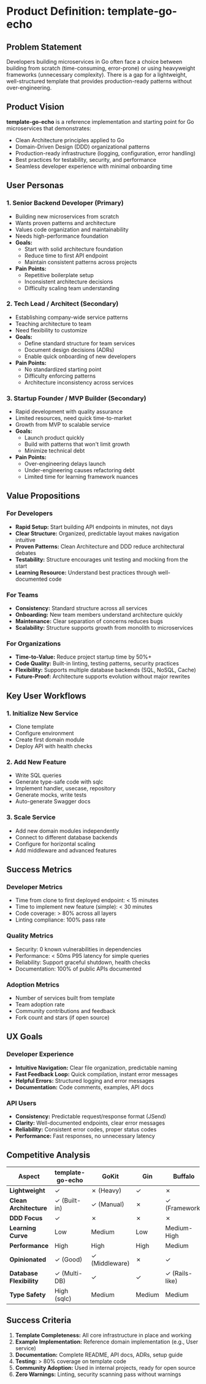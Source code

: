 # Product Definition: template-go-echo

## Problem Statement
Developers building microservices in Go often face a choice between building from scratch (time-consuming, error-prone) or using heavyweight frameworks (unnecessary complexity). There is a gap for a lightweight, well-structured template that provides production-ready patterns without over-engineering.

## Product Vision
**template-go-echo** is a reference implementation and starting point for Go microservices that demonstrates:
- Clean Architecture principles applied to Go
- Domain-Driven Design (DDD) organizational patterns
- Production-ready infrastructure (logging, configuration, error handling)
- Best practices for testability, security, and performance
- Seamless developer experience with minimal onboarding time

## User Personas

### 1. **Senior Backend Developer** (Primary)
- Building new microservices from scratch
- Wants proven patterns and architecture
- Values code organization and maintainability
- Needs high-performance foundation
- **Goals:**
  - Start with solid architecture foundation
  - Reduce time to first API endpoint
  - Maintain consistent patterns across projects
- **Pain Points:**
  - Repetitive boilerplate setup
  - Inconsistent architecture decisions
  - Difficulty scaling team understanding

### 2. **Tech Lead / Architect** (Secondary)
- Establishing company-wide service patterns
- Teaching architecture to team
- Need flexibility to customize
- **Goals:**
  - Define standard structure for team services
  - Document design decisions (ADRs)
  - Enable quick onboarding of new developers
- **Pain Points:**
  - No standardized starting point
  - Difficulty enforcing patterns
  - Architecture inconsistency across services

### 3. **Startup Founder / MVP Builder** (Secondary)
- Rapid development with quality assurance
- Limited resources, need quick time-to-market
- Growth from MVP to scalable service
- **Goals:**
  - Launch product quickly
  - Build with patterns that won't limit growth
  - Minimize technical debt
- **Pain Points:**
  - Over-engineering delays launch
  - Under-engineering causes refactoring debt
  - Limited time for learning framework nuances

## Value Propositions

### For Developers
- **Rapid Setup:** Start building API endpoints in minutes, not days
- **Clear Structure:** Organized, predictable layout makes navigation intuitive
- **Proven Patterns:** Clean Architecture and DDD reduce architectural debates
- **Testability:** Structure encourages unit testing and mocking from the start
- **Learning Resource:** Understand best practices through well-documented code

### For Teams
- **Consistency:** Standard structure across all services
- **Onboarding:** New team members understand architecture quickly
- **Maintenance:** Clear separation of concerns reduces bugs
- **Scalability:** Structure supports growth from monolith to microservices

### For Organizations
- **Time-to-Value:** Reduce project startup time by 50%+
- **Code Quality:** Built-in linting, testing patterns, security practices
- **Flexibility:** Supports multiple database backends (SQL, NoSQL, Cache)
- **Future-Proof:** Architecture supports evolution without major rewrites

## Key User Workflows

### 1. **Initialize New Service**
- Clone template
- Configure environment
- Create first domain module
- Deploy API with health checks

### 2. **Add New Feature**
- Write SQL queries
- Generate type-safe code with sqlc
- Implement handler, usecase, repository
- Generate mocks, write tests
- Auto-generate Swagger docs

### 3. **Scale Service**
- Add new domain modules independently
- Connect to different database backends
- Configure for horizontal scaling
- Add middleware and advanced features

## Success Metrics

### Developer Metrics
- Time from clone to first deployed endpoint: < 15 minutes
- Time to implement new feature (simple): < 30 minutes
- Code coverage: > 80% across all layers
- Linting compliance: 100% pass rate

### Quality Metrics
- Security: 0 known vulnerabilities in dependencies
- Performance: < 50ms P95 latency for simple queries
- Reliability: Support graceful shutdown, health checks
- Documentation: 100% of public APIs documented

### Adoption Metrics
- Number of services built from template
- Team adoption rate
- Community contributions and feedback
- Fork count and stars (if open source)

## UX Goals

### Developer Experience
- **Intuitive Navigation:** Clear file organization, predictable naming
- **Fast Feedback Loop:** Quick compilation, instant error messages
- **Helpful Errors:** Structured logging and error messages
- **Documentation:** Code comments, examples, API docs

### API Users
- **Consistency:** Predictable request/response format (JSend)
- **Clarity:** Well-documented endpoints, clear error messages
- **Reliability:** Consistent error codes, proper status codes
- **Performance:** Fast responses, no unnecessary latency

## Competitive Analysis

| Aspect | template-go-echo | GoKit | Gin | Buffalo |
|--------|-----------------|-------|-----|---------|
| **Lightweight** | ✓ | ✗ (Heavy) | ✓ | ✗ |
| **Clean Architecture** | ✓ (Built-in) | ✓ (Manual) | ✗ | ✓ (Framework) |
| **DDD Focus** | ✓ | ✗ | ✗ | ✗ |
| **Learning Curve** | Low | Medium | Low | Medium-High |
| **Performance** | High | High | High | Medium |
| **Opinionated** | ✓ (Good) | ✓ (Middleware) | ✗ | ✓ |
| **Database Flexibility** | ✓ (Multi-DB) | ✓ | ✓ | ✓ (Rails-like) |
| **Type Safety** | High (sqlc) | Medium | Medium | Medium |

## Success Criteria
1. **Template Completeness:** All core infrastructure in place and working
2. **Example Implementation:** Reference domain implementation (e.g., User service)
3. **Documentation:** Complete README, API docs, ADRs, setup guide
4. **Testing:** > 80% coverage on template code
5. **Community Adoption:** Used in internal projects, ready for open source
6. **Zero Warnings:** Linting, security scanning pass without warnings
